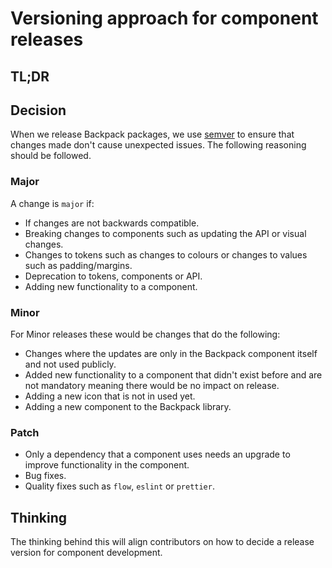 <!-- Copy this to make your own decisions. -->

# Versioning approach for component releases

## TL;DR
<!-- Only if long enough to merit one. -->

## Decision
When we release Backpack packages, we use [semver](https://semver.org/) to ensure that changes made don't cause unexpected issues. The following reasoning should be followed.

### Major
A change is `major` if:
- If changes are not backwards compatible.
- Breaking changes to components such as updating the API or visual changes.
- Changes to tokens such as changes to colours or changes to values such as padding/margins.
- Deprecation to tokens, components or API.
- Adding new functionality to a component.

### Minor
For Minor releases these would be changes that do the following:
- Changes where the updates are only in the Backpack component itself and not used publicly.
- Added new functionality to a component that didn't exist before and are not mandatory meaning there would be no impact on release.
- Adding a new icon that is not in used yet.
- Adding a new component to the Backpack library.

### Patch
- Only a dependency that a component uses needs an upgrade to improve functionality in the component.
- Bug fixes.
- Quality fixes such as `flow`, `eslint` or `prettier`.

## Thinking
The thinking behind this will align contributors on how to decide a release version for component development.
